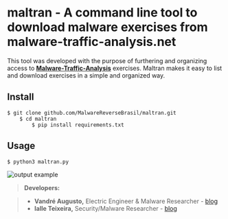 **maltran** - A command line tool to download malware exercises from malware-traffic-analysis.net
===================


This tool was developed with the purpose of furthering and organizing access to **[Malware-Traffic-Analysis][3]** exercises. Maltran makes it easy to list and download exercises in a simple and organized way.

<i class="icon-puzzle"></i> Install
-------------

	$ git clone github.com/MalwareReverseBrasil/maltran.git
		$ cd maltran
			$ pip install requirements.txt
			
		

<i class="icon-puzzle"></i> Usage
-------------

	$ python3 maltran.py

	

![output example](https://image.prntscr.com/image/lZXytngvTUu1YEsi3YbOYg.jpg)


> <i class="icon-bug"></i>**Developers:** 

> - **Vandré  Augusto,** Electric Engineer & Malware Researcher - [blog][2]
> - **Ialle Teixeira,** Security/Malware Researcher - [blog][1]

  [1]: http://malwareverse.com/author/admin/
  [2]: http://malwareverse.com/author/drinkordie/
  [3]: http://malware-traffic-analysis.net/ 
